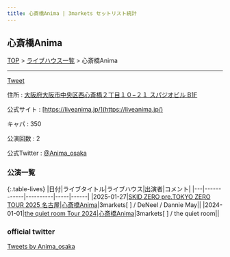 ```yaml
---
title: 心斎橋Anima | 3markets セットリスト統計
---
```

## 心斎橋Anima

[TOP](/setlist/) > [ライブハウス一覧](livehouses.html) > 心斎橋Anima

___

<a href="https://twitter.com/share?ref_src=twsrc%5Etfw" data-text="3markets[ ]セットリスト > 心斎橋Anima" class="twitter-share-button" data-via="3markets" data-hashtags="3markets" data-related="3markets" data-show-count="false">Tweet</a>

住所
:    <a href="https://www.google.co.jp/maps/search/%E5%A4%A7%E9%98%AA%E5%BA%9C%E5%A4%A7%E9%98%AA%E5%B8%82%E4%B8%AD%E5%A4%AE%E5%8C%BA%E8%A5%BF%E5%BF%83%E6%96%8E%E6%A9%8B%EF%BC%92%E4%B8%81%E7%9B%AE%EF%BC%91%EF%BC%90%E2%88%92%EF%BC%92%EF%BC%91%20%E3%82%B9%E3%83%91%E3%82%B8%E3%82%AA%E3%83%93%E3%83%AB%20B1F" rel="noopener noreferrer" target="_blank">大阪府大阪市中央区西心斎橋２丁目１０−２１ スパジオビル B1F</a>

公式サイト
:    [https://liveanima.jp/](https://liveanima.jp/)

キャパ
:    350

公演回数
: 2


公式Twitter
: <a href="https://twitter.com/Anima_osaka">@Anima_osaka</a>


### 公演一覧

{:.table-lives}
|日付|ライブタイトル|ライブハウス|出演者|コメント|
|---|------------|----------|-----|------|
|<span class="nowrap">2025-01-27</span>|[SKID ZERO pre.TOKYO ZERO TOUR 2025 名古屋](live168.html)|[心斎橋Anima](livehouse081.html)|3markets[ ] / DeNeel / Dannie May||
|<span class="nowrap">2024-01-01</span>|[the quiet room Tour 2024](live123.html)|[心斎橋Anima](livehouse081.html)|3markets[ ] / the quiet room||




### official twitter

<a class="twitter-timeline" href="https://twitter.com/Anima_osaka?ref_src=twsrc%5Etfw">Tweets by Anima_osaka</a> <script async src="https://platform.twitter.com/widgets.js" charset="utf-8"></script>


<script async src="https://platform.twitter.com/widgets.js" charset="utf-8"></script>